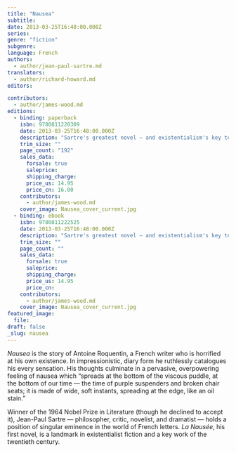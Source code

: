 ```yaml
---
title: "Nausea"
subtitle:
date: 2013-03-25T16:48:00.000Z
series:
genre: "fiction"
subgenre:
language: French
authors:
  - author/jean-paul-sartre.md
translators:
  - author/richard-howard.md
editors:

contributors:
  - author/james-wood.md
editions:
  - binding: paperback
    isbn: 9780811220309
    date: 2013-03-25T16:48:00.000Z
    description: "Sartre's greatest novel — and existentialism's key text — now introduced by James Wood "
    trim_size: ""
    page_count: "192"
    sales_data:
      forsale: true
      saleprice:
      shipping_charge:
      price_us: 14.95
      price_cn: 16.00
    contributors:
      - author/james-wood.md
    cover_image: Nausea_cover_current.jpg
  - binding: ebook
    isbn: 9780811222525
    date: 2013-03-25T16:48:00.000Z
    description: "Sartre's greatest novel — and existentialism's key text — now introduced by James Wood "
    trim_size: ""
    page_count: ""
    sales_data:
      forsale: true
      saleprice:
      shipping_charge:
      price_us: 14.95
      price_cn:
    contributors:
      - author/james-wood.md
    cover_image: Nausea_cover_current.jpg
featured_image:
  file:
draft: false
_slug: nausea
---
```


_Nausea_ is the story of Antoine Roquentin, a French writer who is horrified at his own existence. In impressionistic, diary form he ruthlessly catalogues his every sensation. His thoughts culminate in a pervasive, overpowering feeling of nausea which “spreads at the bottom of the viscous puddle, at the bottom of our time — the time of purple suspenders and broken chair seats; it is made of wide, soft instants, spreading at the edge, like an oil stain.”

Winner of the 1964 Nobel Prize in Literature (though he declined to accept it), Jean-Paul Sartre — philosopher, critic, novelist, and dramatist — holds a position of singular eminence in the world of French letters. _La Nausée_, his first novel, is a landmark in existentialist fiction and a key work of the twentieth century.

